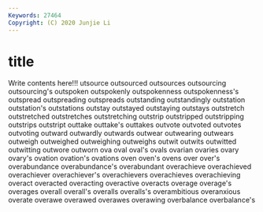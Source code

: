 ```yaml
---
Keywords: 27464
Copyright: (C) 2020 Junjie Li
---
```


# title

Write contents here!!!
utsource 
outsourced 
outsources 
outsourcing
outsourcing's 
outspoken 
outspokenly 
outspokenness 
outspokenness's 
outspread 
outspreading 
outspreads 
outstanding 
outstandingly
outstation 
outstation's 
outstations 
outstay 
outstayed 
outstaying 
outstays 
outstretch 
outstretched 
outstretches
outstretching 
outstrip 
outstripped 
outstripping 
outstrips 
outstript 
outtake 
outtake's 
outtakes 
outvote
outvoted 
outvotes 
outvoting 
outward 
outwardly 
outwards 
outwear 
outwearing 
outwears 
outweigh
outweighed 
outweighing 
outweighs 
outwit 
outwits 
outwitted 
outwitting 
outwore 
outworn 
ova
oval 
oval's 
ovals 
ovarian 
ovaries 
ovary 
ovary's 
ovation 
ovation's 
ovations
oven 
oven's 
ovens 
over 
over's 
overabundance 
overabundance's 
overabundant 
overachieve 
overachieved
overachiever 
overachiever's 
overachievers 
overachieves 
overachieving 
overact 
overacted 
overacting 
overactive 
overacts
overage 
overage's 
overages 
overall 
overall's 
overalls 
overalls's 
overambitious 
overanxious 
overate
overawe 
overawed 
overawes 
overawing 
overbalance 
overbalance's 
